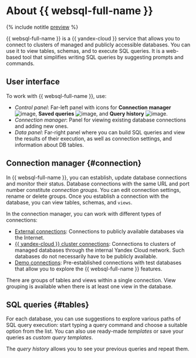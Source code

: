 # About {{ websql-full-name }}

{% include notitle [preview](../../_includes/note-preview.md) %}

{{ websql-full-name }} is a {{ yandex-cloud }} service that allows you to connect to clusters of managed and publicly accessible databases. You can use it to view tables, schemas, and to execute SQL queries. It is a web-based tool that simplifies writing SQL queries by suggesting prompts and commands.

## User interface

To work with {{ websql-full-name }}, use:

* _Control panel_: Far-left panel with icons for **Connection manager** ![image](../../_assets/console-icons/folder-tree.svg), **Saved queries** ![image](../../_assets/console-icons/floppy-disk.svg), and **Query history** ![image](../../_assets/console-icons/clock-arrow-rotate-left.svg).
* _Connection manager_: Panel for viewing existing database connections and adding new ones.
* _Data panel_: Far-right panel where you can build SQL queries and view the results of their execution, as well as connection settings, and information about DB tables.

## Connection manager {#connection}

In {{ websql-full-name }}, you can establish, update database connections and monitor their status. Database connections with the same URL and port number constitute _connection groups_. You can edit connection settings, rename or delete groups. Once you establish a connection with the database, you can view tables, schemas, and `views`.

In the connection manager, you can work with different types of connections:
* [External connections](../operations/connect.md#connect-db): Connections to publicly available databases via the Internet.
* [{{ yandex-cloud }} cluster connections](../operations/connect.md#connect-cluster): Connections to clusters of managed databases through the internal Yandex Cloud network. Such databases do not necessarily have to be publicly available.
* [Demo connections](../operations/connect.md#demo): Pre-established connections with test databases that allow you to explore the {{ websql-full-name }} features.

There are groups of tables and views within a single connection. View grouping is available when there is at least one view in the database.

## SQL queries {#tables}

For each database, you can use suggestions to explore various paths of SQL query execution: start typing a query command and choose a suitable option from the list. You can also use ready-made _templates_ or save your queries as _custom query templates_.

The _query history_ allows you to see your previous queries and repeat them.